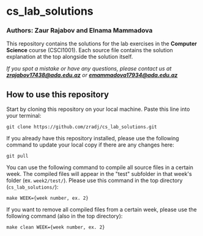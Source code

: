 # cs_lab_solutions
### Authors: Zaur Rajabov and Elnama Mammadova

This repository contains the solutions for the lab exercises in the **Computer Science** course (CSCI1001). Each source file contains the solution explanation at the top alongside the solution itself.

*If you spot a mistake or have any questions, please contact us at **zrajabov17438@ada.edu.az** or **emammadova17934@ada.edu.az***

## How to use this repository

Start by cloning this repository on your local machine. Paste this line into your terminal:

`git clone https://github.com/zradj/cs_lab_solutions.git`

If you already have this repository installed, please use the following command to update your local copy if there are any changes here:

`git pull`

You can use the following command to compile all source files in a certain week. The compiled files will appear in the "test" subfolder in that week's folder (ex. `week2/test/`). Please use this command in the top directory (`cs_lab_solutions/`):

`make WEEK={week number, ex. 2}`

If you want to remove all compiled files from a certain week, please use the following command (also in the top directory):

`make clean WEEK={week number, ex. 2}`
